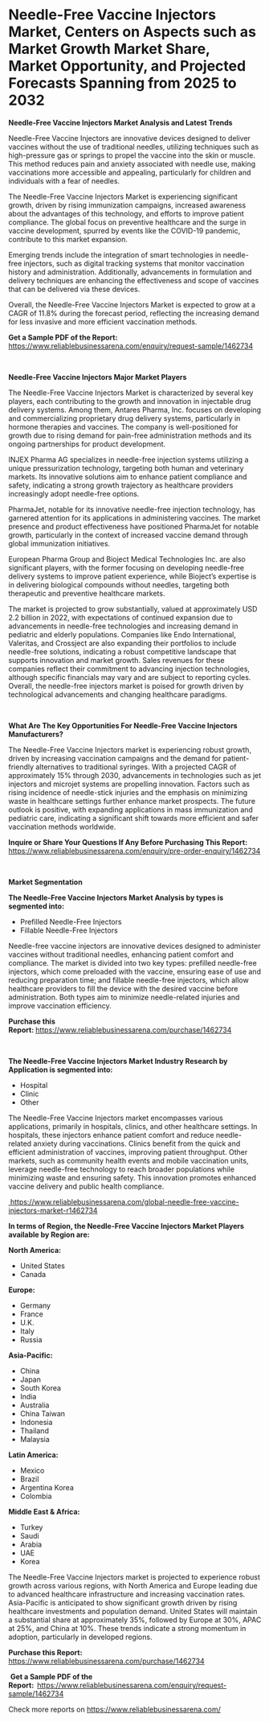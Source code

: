 <p><h1>Needle-Free Vaccine Injectors Market, Centers on Aspects such as Market Growth Market Share, Market Opportunity, and Projected Forecasts Spanning from 2025 to 2032</h1></p><p><strong>Needle-Free Vaccine Injectors Market Analysis and Latest Trends</strong></p>
<p><p>Needle-Free Vaccine Injectors are innovative devices designed to deliver vaccines without the use of traditional needles, utilizing techniques such as high-pressure gas or springs to propel the vaccine into the skin or muscle. This method reduces pain and anxiety associated with needle use, making vaccinations more accessible and appealing, particularly for children and individuals with a fear of needles.</p><p>The Needle-Free Vaccine Injectors Market is experiencing significant growth, driven by rising immunization campaigns, increased awareness about the advantages of this technology, and efforts to improve patient compliance. The global focus on preventive healthcare and the surge in vaccine development, spurred by events like the COVID-19 pandemic, contribute to this market expansion. </p><p>Emerging trends include the integration of smart technologies in needle-free injectors, such as digital tracking systems that monitor vaccination history and administration. Additionally, advancements in formulation and delivery techniques are enhancing the effectiveness and scope of vaccines that can be delivered via these devices. </p><p>Overall, the Needle-Free Vaccine Injectors Market is expected to grow at a CAGR of 11.8% during the forecast period, reflecting the increasing demand for less invasive and more efficient vaccination methods.</p></p>
<p><strong>Get a Sample PDF of the Report:&nbsp;</strong> <a href="https://www.reliablebusinessarena.com/enquiry/request-sample/1462734?utm_campaign=3176&utm_medium=2&utm_source=Github&utm_content=ia&utm_term=05032025&utm_id=needle-free-vaccine-injectors">https://www.reliablebusinessarena.com/enquiry/request-sample/1462734</a></p>
<p>&nbsp;</p>
<p><strong>Needle-Free Vaccine Injectors Major Market Players</strong></p>
<p><p>The Needle-Free Vaccine Injectors Market is characterized by several key players, each contributing to the growth and innovation in injectable drug delivery systems. Among them, Antares Pharma, Inc. focuses on developing and commercializing proprietary drug delivery systems, particularly in hormone therapies and vaccines. The company is well-positioned for growth due to rising demand for pain-free administration methods and its ongoing partnerships for product development.</p><p>INJEX Pharma AG specializes in needle-free injection systems utilizing a unique pressurization technology, targeting both human and veterinary markets. Its innovative solutions aim to enhance patient compliance and safety, indicating a strong growth trajectory as healthcare providers increasingly adopt needle-free options.</p><p>PharmaJet, notable for its innovative needle-free injection technology, has garnered attention for its applications in administering vaccines. The market presence and product effectiveness have positioned PharmaJet for notable growth, particularly in the context of increased vaccine demand through global immunization initiatives.</p><p>European Pharma Group and Bioject Medical Technologies Inc. are also significant players, with the former focusing on developing needle-free delivery systems to improve patient experience, while Bioject’s expertise is in delivering biological compounds without needles, targeting both therapeutic and preventive healthcare markets.</p><p>The market is projected to grow substantially, valued at approximately USD 2.2 billion in 2022, with expectations of continued expansion due to advancements in needle-free technologies and increasing demand in pediatric and elderly populations. Companies like Endo International, Valeritas, and Crossject are also expanding their portfolios to include needle-free solutions, indicating a robust competitive landscape that supports innovation and market growth. Sales revenues for these companies reflect their commitment to advancing injection technologies, although specific financials may vary and are subject to reporting cycles. Overall, the needle-free injectors market is poised for growth driven by technological advancements and changing healthcare paradigms.</p></p>
<p>&nbsp;</p>
<p><strong>What Are The Key Opportunities For Needle-Free Vaccine Injectors Manufacturers?</strong></p>
<p><p>The Needle-Free Vaccine Injectors market is experiencing robust growth, driven by increasing vaccination campaigns and the demand for patient-friendly alternatives to traditional syringes. With a projected CAGR of approximately 15% through 2030, advancements in technologies such as jet injectors and microjet systems are propelling innovation. Factors such as rising incidence of needle-stick injuries and the emphasis on minimizing waste in healthcare settings further enhance market prospects. The future outlook is positive, with expanding applications in mass immunization and pediatric care, indicating a significant shift towards more efficient and safer vaccination methods worldwide.</p></p>
<p><strong>Inquire or Share Your Questions If Any Before Purchasing This Report:</strong> <a href="https://www.reliablebusinessarena.com/enquiry/pre-order-enquiry/1462734?utm_campaign=3176&utm_medium=2&utm_source=Github&utm_content=ia&utm_term=05032025&utm_id=needle-free-vaccine-injectors">https://www.reliablebusinessarena.com/enquiry/pre-order-enquiry/1462734</a></p>
<p>&nbsp;</p>
<p><strong>Market Segmentation</strong></p>
<p><strong>The Needle-Free Vaccine Injectors Market Analysis by types is segmented into:</strong></p>
<p><ul><li>Prefilled Needle-Free Injectors</li><li>Fillable Needle-Free Injectors</li></ul></p>
<p><p>Needle-free vaccine injectors are innovative devices designed to administer vaccines without traditional needles, enhancing patient comfort and compliance. The market is divided into two key types: prefilled needle-free injectors, which come preloaded with the vaccine, ensuring ease of use and reducing preparation time; and fillable needle-free injectors, which allow healthcare providers to fill the device with the desired vaccine before administration. Both types aim to minimize needle-related injuries and improve vaccination efficiency.</p></p>
<p><strong>Purchase this Report:&nbsp;</strong><a href="https://www.reliablebusinessarena.com/purchase/1462734?utm_campaign=3176&utm_medium=2&utm_source=Github&utm_content=ia&utm_term=05032025&utm_id=needle-free-vaccine-injectors">https://www.reliablebusinessarena.com/purchase/1462734</a></p>
<p>&nbsp;</p>
<p><strong>The Needle-Free Vaccine Injectors Market Industry Research by Application is segmented into:</strong></p>
<p><ul><li>Hospital</li><li>Clinic</li><li>Other</li></ul></p>
<p><p>The Needle-Free Vaccine Injectors market encompasses various applications, primarily in hospitals, clinics, and other healthcare settings. In hospitals, these injectors enhance patient comfort and reduce needle-related anxiety during vaccinations. Clinics benefit from the quick and efficient administration of vaccines, improving patient throughput. Other markets, such as community health events and mobile vaccination units, leverage needle-free technology to reach broader populations while minimizing waste and ensuring safety. This innovation promotes enhanced vaccine delivery and public health compliance.</p></p>
<p><a href="https://www.reliablebusinessarena.com/global-needle-free-vaccine-injectors-market-r1462734?utm_campaign=3176&utm_medium=2&utm_source=Github&utm_content=ia&utm_term=05032025&utm_id=needle-free-vaccine-injectors">&nbsp;https://www.reliablebusinessarena.com/global-needle-free-vaccine-injectors-market-r1462734</a></p>
<p><strong>In terms of Region, the Needle-Free Vaccine Injectors Market Players available by Region are:</strong></p>
<p>
    <p> <strong> North America: </strong>
        <ul>
            <li>United States</li>
            <li>Canada</li>
        </ul>
        </p> 
    <p> <strong> Europe: </strong>
        <ul>
            <li>Germany</li>
            <li>France</li>
            <li>U.K.</li>
            <li>Italy</li>
            <li>Russia</li>
        </ul>
        </p> 
    <p> <strong> Asia-Pacific: </strong>
        <ul>
            <li>China</li>
            <li>Japan</li>
            <li>South Korea</li>
            <li>India</li>
            <li>Australia</li>
            <li>China Taiwan</li>
            <li>Indonesia</li>
            <li>Thailand</li>
            <li>Malaysia</li>
        </ul>
        </p> 
    <p> <strong> Latin America: </strong>
        <ul>
            <li>Mexico</li>
            <li>Brazil</li>
            <li>Argentina Korea</li>
            <li>Colombia</li>
        </ul>
        </p> 
    <p> <strong> Middle East & Africa: </strong>
        <ul>
            <li>Turkey</li>
            <li>Saudi</li>
            <li>Arabia</li>
            <li>UAE</li>
            <li>Korea</li>
        </ul>
    </p>
    </p>
<p><p>The Needle-Free Vaccine Injectors market is projected to experience robust growth across various regions, with North America and Europe leading due to advanced healthcare infrastructure and increasing vaccination rates. Asia-Pacific is anticipated to show significant growth driven by rising healthcare investments and population demand. United States will maintain a substantial share at approximately 35%, followed by Europe at 30%, APAC at 25%, and China at 10%. These trends indicate a strong momentum in adoption, particularly in developed regions.</p></p>
<p><strong>Purchase this Report: </strong><a href="https://www.reliablebusinessarena.com/purchase/1462734?utm_campaign=3176&utm_medium=2&utm_source=Github&utm_content=ia&utm_term=05032025&utm_id=needle-free-vaccine-injectors">https://www.reliablebusinessarena.com/purchase/1462734</a></p>
<p>&nbsp;<strong>Get a Sample PDF of the Report:&nbsp;&nbsp;</strong><a href="https://www.reliablebusinessarena.com/enquiry/request-sample/1462734?utm_campaign=3176&utm_medium=2&utm_source=Github&utm_content=ia&utm_term=05032025&utm_id=needle-free-vaccine-injectors">https://www.reliablebusinessarena.com/enquiry/request-sample/1462734</a></p>
<p><strong></strong></p>
<p>Check more reports on <a href="https://www.reliablebusinessarena.com/?utm_campaign=3176&utm_medium=2&utm_source=Github&utm_content=ia&utm_term=05032025&utm_id=needle-free-vaccine-injectors">https://www.reliablebusinessarena.com/</a></p>